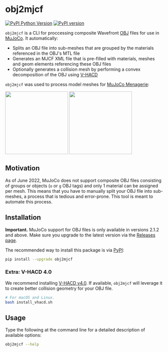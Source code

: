 # obj2mjcf

[![PyPI Python Version][pypi-versions-badge]][pypi]
[![PyPI version][pypi-badge]][pypi]

[pypi-versions-badge]: https://img.shields.io/pypi/pyversions/obj2mjcf
[pypi-badge]: https://badge.fury.io/py/obj2mjcf.svg
[pypi]: https://pypi.org/project/obj2mjcf/

`obj2mjcf` is a CLI for proccessing composite Wavefront [OBJ] files for use in [MuJoCo]. It automatically:

* Splits an OBJ file into sub-meshes that are grouped by the materials referenced in the OBJ's MTL file
* Generates an MJCF XML file that is pre-filled with materials, meshes and geom elements referencing these OBJ files
* Optionally generates a collision mesh by performing a convex decomposition of the OBJ using [V-HACD]

`obj2mjcf` was used to process model meshes for [MuJoCo Menagerie]:

<p float="left">
  <img src="https://raw.githubusercontent.com/deepmind/mujoco_menagerie/main/anybotics_anymal_c/anymal_c.png" height="200">
  <img src="https://raw.githubusercontent.com/deepmind/mujoco_menagerie/main/franka_emika_panda/panda.png" height="200">
</p>

## Motivation

As of June 2022, MuJoCo does not support composite OBJ files consisting of groups or objects (`o` or `g` OBJ tags) and only 1 material can be assigned per mesh. This means that you have to manually split your OBJ file into sub-meshes, a process that is tedious and error-prone. This tool is meant to automate this process.

## Installation

**Important.** MuJoCo support for OBJ files is only available in versions 2.1.2 and above. Make sure you upgrade to the latest version via the [Releases page](https://github.com/deepmind/mujoco/releases).

The recommended way to install this package is via [PyPI](https://pypi.org/project/obj2mjcf/):

```bash
pip install --upgrade obj2mjcf
```

### Extra: V-HACD 4.0

We recommend installing [V-HACD v4.0](https://github.com/kmammou/v-hacd). If available, `obj2mjcf` will leverage it to create better collision geometry for your OBJ file.

```bash
# For macOS and Linux.
bash install_vhacd.sh
```

## Usage

Type the following at the command line for a detailed description of available options:

```bash
obj2mjcf --help
```

[OBJ]: https://en.wikipedia.org/wiki/Wavefront_.obj_file
[MuJoCo]: https://github.com/deepmind/mujoco
[V-HACD]: https://github.com/kmammou/v-hacd
[MuJoCo Menagerie]: https://github.com/deepmind/mujoco_menagerie
